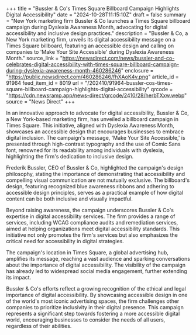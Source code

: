 +++
title = "Bussler & Co's Times Square Billboard Campaign Highlights Digital Accessibility"
date = "2024-10-28T11:15:10Z"
draft = false
summary = "New York marketing firm Bussler & Co launches a Times Square billboard campaign during Dyslexia Awareness Month, advocating for digital accessibility and inclusive design practices."
description = "Bussler & Co, a New York marketing firm, unveils its digital accessibility message on a Times Square billboard, featuring an accessible design and calling on companies to 'Make Your Site Accessible' during Dyslexia Awareness Month."
source_link = "https://newsdirect.com/news/bussler-and-co-celebrates-digital-accessibility-with-times-square-billboard-campaign-during-dyslexia-awareness-month-460286246"
enclosure = "https://public.newsdirect.com/460286246/fhXAoK4v.png"
article_id = 91964
feed_item_id = 8019
url = "/202410/91964-bussler-cos-times-square-billboard-campaign-highlights-digital-accessibility"
qrcode = "https://cdn.newsramp.app/news-direct/qrcode/2410/28/herbTXxw.webp"
source = "News Direct"
+++

<p>In an innovative approach to advocate for digital accessibility, Bussler & Co, a New York-based marketing firm, has unveiled a billboard campaign in Times Square. This initiative, aligned with Dyslexia Awareness Month, showcases an accessible design that encourages businesses to embrace digital inclusion. The campaign's message, 'Make Your Site Accessible,' is presented through high-contrast typography and the use of Comic Sans font, renowned for its readability among individuals with dyslexia, highlighting the firm's dedication to inclusive design.</p><p>Frederik Bussler, CEO of Bussler & Co, highlighted the campaign's design philosophy, stating the importance of demonstrating that accessibility and compelling visual communication are not mutually exclusive. The billboard's design, featuring recognized blue awareness ribbons and adhering to accessible design principles, serves as a practical example of how digital content can be both inclusive and visually impactful.</p><p>Beyond raising awareness, the campaign underscores Bussler & Co's expertise in digital accessibility services. The firm provides a range of services, including WCAG compliance audits and remediation services, aimed at helping organizations meet digital accessibility standards. This initiative not only promotes the firm's services but also emphasizes the critical need for accessibility in digital strategies.</p><p>The campaign's location in Times Square, a global advertising hub, amplifies its message, reaching a vast audience and sparking conversations about the importance of digital accessibility. The visibility of the campaign has already led to widespread social media engagement, further extending its impact.</p><p>Bussler & Co's efforts reflect a growing recognition of the ethical and legal importance of digital accessibility. By showcasing accessible design in one of the world's most iconic advertising spaces, the firm challenges other companies to prioritize inclusivity in their digital presence. This campaign represents a significant step towards fostering a more accessible digital world, encouraging businesses to consider the needs of all users, regardless of their abilities.</p>
